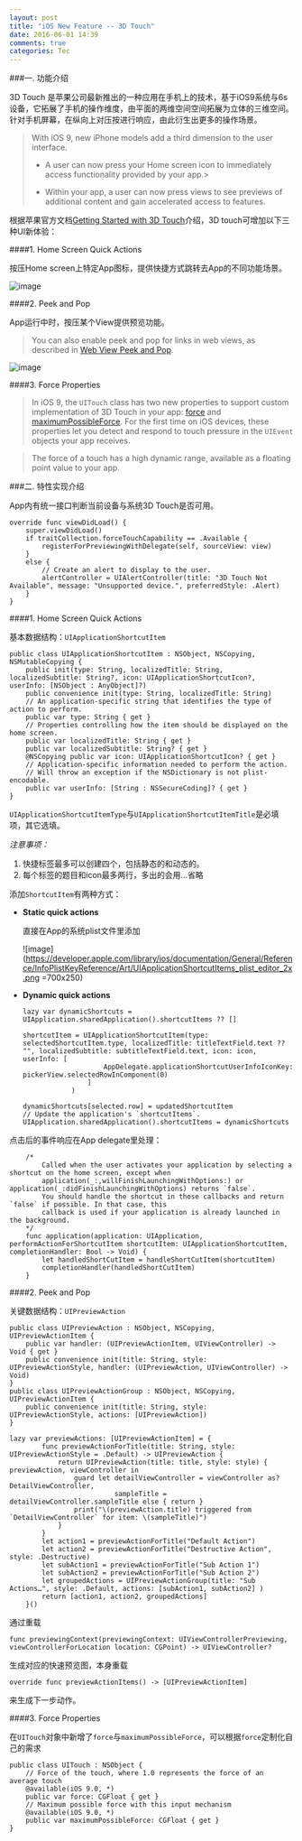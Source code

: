 ```yaml
---
layout: post
title: "iOS New Feature -- 3D Touch"
date: 2016-06-01 14:39
comments: true
categories: Tec
---
```


###一. 功能介绍

3D Touch 是苹果公司最新推出的一种应用在手机上的技术，基于iOS9系统与6s设备，它拓展了手机的操作维度，由平面的两维空间空间拓展为立体的三维空间。针对手机屏幕，在纵向上对压按进行响应，由此衍生出更多的操作场景。

>	 With iOS 9, new iPhone models add a third dimension to the user interface.
>	 
>	 * A user can now press your Home screen icon to immediately access functionality provided by your app.>
>	 
>	* Within your app, a user can now press views to see previews of additional content and gain accelerated access to features.

<!--more-->

根据苹果官方文档[Getting Started with 3D Touch](https://developer.apple.com/library/ios/documentation/UserExperience/Conceptual/Adopting3DTouchOniPhone/index.html#//apple_ref/doc/uid/TP40016543-CH1-SW1)介绍，3D touch可增加以下三种UI新体验：
 
####1. Home Screen Quick Actions

按压Home screen上特定App图标，提供快捷方式跳转去App的不同功能场景。

![image](https://developer.apple.com/library/ios/documentation/UserExperience/Conceptual/Adopting3DTouchOniPhone/Art/maps_directions_home_2x.png)

####2. Peek and Pop

App运行中时，按压某个View提供预览功能。

> You can also enable peek and pop for links in web views, as described in [Web View Peek and Pop](https://developer.apple.com/library/ios/documentation/UserExperience/Conceptual/Adopting3DTouchOniPhone/3DTouchAPIs.html#//apple_ref/doc/uid/TP40016543-CH4-SW5).

![image](https://developer.apple.com/library/ios/documentation/UserExperience/Conceptual/Adopting3DTouchOniPhone/Art/peek_2x.png)

####3. Force Properties

> In iOS 9, the `UITouch` class has two new properties to support custom implementation of 3D Touch in your app: [force](https://developer.apple.com/library/ios/documentation/UIKit/Reference/UITouch_Class/index.html#//apple_ref/occ/instp/UITouch/force) and [maximumPossibleForce](https://developer.apple.com/library/ios/documentation/UIKit/Reference/UITouch_Class/index.html#//apple_ref/occ/instp/UITouch/maximumPossibleForce). For the first time on iOS devices, these properties let you detect and respond to touch pressure in the `UIEvent` objects your app receives.

> The force of a touch has a high dynamic range, available as a floating point value to your app.

###二. 特性实现介绍

App内有统一接口判断当前设备与系统3D Touch是否可用。

```
override func viewDidLoad() {
    super.viewDidLoad()
    if traitCollection.forceTouchCapability == .Available {
        registerForPreviewingWithDelegate(self, sourceView: view)
    }
    else {
        // Create an alert to display to the user.
        alertController = UIAlertController(title: "3D Touch Not Available", message: "Unsupported device.", preferredStyle: .Alert)
    }
}
```

####1. Home Screen Quick Actions

基本数据结构：`UIApplicationShortcutItem`

```
public class UIApplicationShortcutItem : NSObject, NSCopying, NSMutableCopying {
    public init(type: String, localizedTitle: String, localizedSubtitle: String?, icon: UIApplicationShortcutIcon?, userInfo: [NSObject : AnyObject]?)
    public convenience init(type: String, localizedTitle: String)   
    // An application-specific string that identifies the type of action to perform.
    public var type: String { get }
    // Properties controlling how the item should be displayed on the home screen.
    public var localizedTitle: String { get }
    public var localizedSubtitle: String? { get }
    @NSCopying public var icon: UIApplicationShortcutIcon? { get }
    // Application-specific information needed to perform the action.
    // Will throw an exception if the NSDictionary is not plist-encodable.
    public var userInfo: [String : NSSecureCoding]? { get }
}
```

`UIApplicationShortcutItemType`与`UIApplicationShortcutItemTitle`是必填项，其它选填。

*注意事项：*

1. 快捷标签最多可以创建四个，包括静态的和动态的。
2. 每个标签的题目和icon最多两行，多出的会用...省略

添加`ShortcutItem`有两种方式：

* **Static quick actions**

	直接在App的系统plist文件里添加
	
	![image](https://developer.apple.com/library/ios/documentation/General/Reference/InfoPlistKeyReference/Art/UIApplicationShortcutItems_plist_editor_2x.png =700x250)

* **Dynamic quick actions**

	```
	lazy var dynamicShortcuts = UIApplication.sharedApplication().shortcutItems ?? []
	```
	
	```
	shortcutItem = UIApplicationShortcutItem(type: selectedShortcutItem.type, localizedTitle: titleTextField.text ?? "", localizedSubtitle: subtitleTextField.text, icon: icon, userInfo: [
	                    AppDelegate.applicationShortcutUserInfoIconKey: pickerView.selectedRowInComponent(0)
	                ]
	            )
	```
	
	```
	dynamicShortcuts[selected.row] = updatedShortcutItem
	// Update the application's `shortcutItems`.
	UIApplication.sharedApplication().shortcutItems = dynamicShortcuts
	```
	
点击后的事件响应在App delegate里处理：

```
    /* 
        Called when the user activates your application by selecting a shortcut on the home screen, except when 
        application(_:,willFinishLaunchingWithOptions:) or application(_:didFinishLaunchingWithOptions) returns `false`.
        You should handle the shortcut in those callbacks and return `false` if possible. In that case, this 
        callback is used if your application is already launched in the background.
    */
    func application(application: UIApplication, performActionForShortcutItem shortcutItem: UIApplicationShortcutItem, completionHandler: Bool -> Void) {
        let handledShortCutItem = handleShortCutItem(shortcutItem)
        completionHandler(handledShortCutItem)
    }
```

####2. Peek and Pop

关键数据结构：`UIPreviewAction`

```
public class UIPreviewAction : NSObject, NSCopying, UIPreviewActionItem {   
    public var handler: (UIPreviewActionItem, UIViewController) -> Void { get }
    public convenience init(title: String, style: UIPreviewActionStyle, handler: (UIPreviewAction, UIViewController) -> Void)
}
public class UIPreviewActionGroup : NSObject, NSCopying, UIPreviewActionItem {
    public convenience init(title: String, style: UIPreviewActionStyle, actions: [UIPreviewAction])
}
```

```
lazy var previewActions: [UIPreviewActionItem] = {
        func previewActionForTitle(title: String, style: UIPreviewActionStyle = .Default) -> UIPreviewAction {
            return UIPreviewAction(title: title, style: style) { previewAction, viewController in
                guard let detailViewController = viewController as? DetailViewController,
                          sampleTitle = detailViewController.sampleTitle else { return }
                print("\(previewAction.title) triggered from `DetailViewController` for item: \(sampleTitle)")
            }
        }
        let action1 = previewActionForTitle("Default Action")
        let action2 = previewActionForTitle("Destructive Action", style: .Destructive)
        let subAction1 = previewActionForTitle("Sub Action 1")
        let subAction2 = previewActionForTitle("Sub Action 2")
        let groupedActions = UIPreviewActionGroup(title: "Sub Actions…", style: .Default, actions: [subAction1, subAction2] )
        return [action1, action2, groupedActions]
    }()
```
通过重载

```
func previewingContext(previewingContext: UIViewControllerPreviewing, viewControllerForLocation location: CGPoint) -> UIViewController?
```
生成对应的快速预览图，本身重载

```
override func previewActionItems() -> [UIPreviewActionItem]
```
来生成下一步动作。

####3. Force Properties

在`UITouch`对象中新增了`force`与`maximumPossibleForce`，可以根据`force`定制化自己的需求

```
public class UITouch : NSObject {
    // Force of the touch, where 1.0 represents the force of an average touch
    @available(iOS 9.0, *)
    public var force: CGFloat { get }
    // Maximum possible force with this input mechanism
    @available(iOS 9.0, *)
    public var maximumPossibleForce: CGFloat { get }
}
```
































